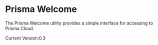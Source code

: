 Prisma Welcome
==============

The Prisma Welcome utility provides a simple interface for accessing to Prisma Cloud.

Current Version:0.3
